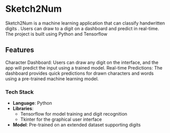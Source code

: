 # Sketch2Num

<p>Sketch2Num is a machine learning application that can classify handwritten digits . Users can draw to a digit on a dashboard and predict in real-time. The project is built using Python and Tensorflow </p>

<h2>Features </h2>
Character Dashboard: Users can draw any digit on the interface, and the app will predict the input using a trained model.
Real-time Predictions: The dashboard provides quick predictions for drawn characters and words using a pre-trained machine learning model.

<h3> Tech Stack </h3>
<ul> 
  <li><strong>Language</strong>: Python</li>
  <li><strong>Libraries</strong>:
    <ul>
      <li>Tensorflow for model training and digit recognition</li>
      <li>Tkinter for the graphical user interface</li>
    </ul>
  </li>
  <li><strong>Model</strong>: Pre-trained on an extended dataset supporting digits</li>
</ul>
